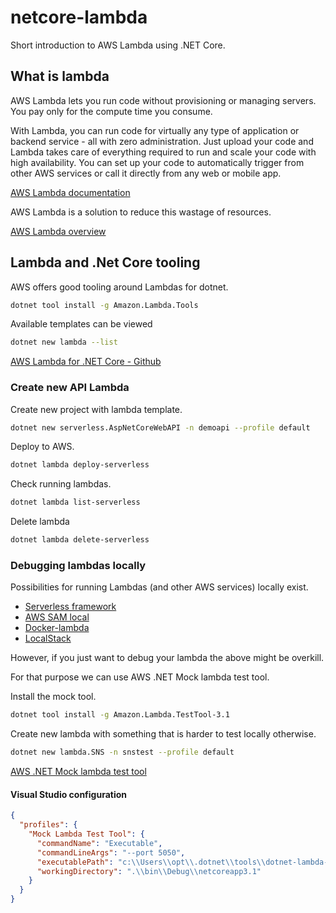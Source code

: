 # netcore-lambda

Short introduction to AWS Lambda using .NET Core.

## What is lambda

AWS Lambda lets you run code without provisioning or managing servers. You pay only for the compute time you consume.

With Lambda, you can run code for virtually any type of application or backend service - all with zero administration. Just upload your code and Lambda takes care of everything required to run and scale your code with high availability. You can set up your code to automatically trigger from other AWS services or call it directly from any web or mobile app.

[AWS Lambda documentation](https://aws.amazon.com/lambda/)

AWS Lambda is a solution to reduce this wastage of resources.

[AWS Lambda overview](https://dashbird.io/blog/aws-lambda-overview-for-dummies/)

## Lambda and .Net Core tooling

AWS offers good tooling around Lambdas for dotnet.

```bash
dotnet tool install -g Amazon.Lambda.Tools
```

Available templates can be viewed

```bash
dotnet new lambda --list
```

[AWS Lambda for .NET Core - Github](https://github.com/aws/aws-lambda-dotnet)

### Create new API Lambda

Create new project with lambda template.

```bash
dotnet new serverless.AspNetCoreWebAPI -n demoapi --profile default
```

Deploy to AWS.

```bash
dotnet lambda deploy-serverless
```

Check running lambdas.

```bash
dotnet lambda list-serverless
```

Delete lambda

```bash
dotnet lambda delete-serverless
```

### Debugging lambdas locally

Possibilities for running Lambdas (and other AWS services) locally exist.

- [Serverless framework](https://www.serverless.com/)
- [AWS SAM local](https://github.com/thoeni/aws-sam-local)
- [Docker-lambda](https://github.com/lambci/docker-lambda)
- [LocalStack](https://github.com/localstack/localstack)

However, if you just want to debug your lambda the above might be overkill.

For that purpose we can use AWS .NET Mock lambda test tool.

Install the mock tool.

```bash
dotnet tool install -g Amazon.Lambda.TestTool-3.1
```

Create new lambda with something that is harder to test locally otherwise.

```bash
dotnet new lambda.SNS -n snstest --profile default
```

[AWS .NET Mock lambda test tool](https://github.com/aws/aws-lambda-dotnet/tree/master/Tools/LambdaTestTool)

#### Visual Studio configuration

```json
{
  "profiles": {
    "Mock Lambda Test Tool": {
      "commandName": "Executable",
      "commandLineArgs": "--port 5050",
      "executablePath": "c:\\Users\\opt\\.dotnet\\tools\\dotnet-lambda-test-tool-3.1.exe",
      "workingDirectory": ".\\bin\\Debug\\netcoreapp3.1"
    }
  }
}
```
